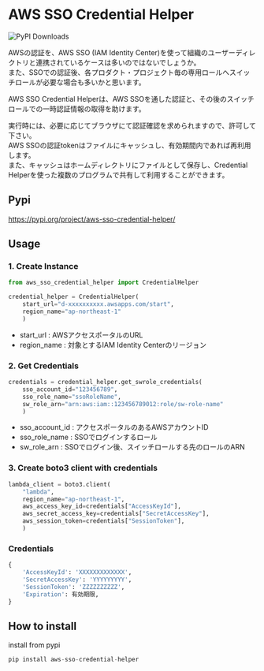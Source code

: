 # AWS SSO Credential Helper
![PyPI Downloads](https://static.pepy.tech/badge/aws-sso-credential-helper)

AWSの認証を、AWS SSO (IAM Identity Center)を使って組織のユーザーディレクトリと連携されているケースは多いのではないでしょうか。  
また、SSOでの認証後、各プロダクト・プロジェクト毎の専用ロールへスイッチロールが必要な場合も多いかと思います。

AWS SSO Credential Helperは、AWS SSOを通した認証と、その後のスイッチロールでの一時認証情報の取得を助けます。  

実行時には、必要に応じてブラウザにて認証確認を求められますので、許可して下さい。  
AWS SSOの認証tokenはファイルにキャッシュし、有効期間内であれば再利用します。  
また、キャッシュはホームディレクトリにファイルとして保存し、Credential Helperを使った複数のプログラムで共有して利用することができます。

## Pypi
https://pypi.org/project/aws-sso-credential-helper/

## Usage

### 1. Create Instance
```python
from aws_sso_credential_helper import CredentialHelper

credential_helper = CredentialHelper(
    start_url="d-xxxxxxxxxx.awsapps.com/start",
    region_name="ap-northeast-1"
    )
```
 - start_url : AWSアクセスポータルのURL
 - region_name : 対象とするIAM Identity Centerのリージョン

### 2. Get Credentials
```python
credentials = credential_helper.get_swrole_credentials(
    sso_account_id="123456789",
    sso_role_name="ssoRoleName",
    sw_role_arn="arn:aws:iam::123456789012:role/sw-role-name"
    )
```
 - sso_account_id : アクセスポータルのあるAWSアカウントID
 - sso_role_name : SSOでログインするロール
 - sw_role_arn : SSOでログイン後、スイッチロールする先のロールのARN

### 3. Create boto3 client with credentials
```python
lambda_client = boto3.client(
    "lambda",
    region_name="ap-northeast-1",
    aws_access_key_id=credentials["AccessKeyId"],
    aws_secret_access_key=credentials["SecretAccessKey"],
    aws_session_token=credentials["SessionToken"],
    )
```
### Credentials
```python
{
    'AccessKeyId': 'XXXXXXXXXXXXX',
    'SecretAccessKey': 'YYYYYYYYY',
    'SessionToken': 'ZZZZZZZZZZ',
    'Expiration': 有効期限,
}
```

## How to install

install from pypi
```python
pip install aws-sso-credential-helper
```

